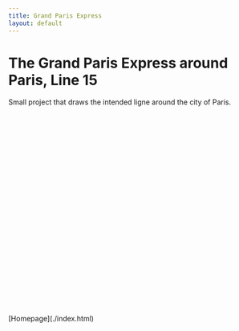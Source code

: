 ```yaml
---
title: Grand Paris Express
layout: default
---
```

# The Grand Paris Express around Paris, Line 15
Small project that draws the intended ligne around the city of Paris.
<div id="mapid" style="width: 600px; height: 400px">
      <script>
            var mymap = L.map('mapid').setView([48.837504, 2.376005], 11);
            L.tileLayer('https://api.tiles.mapbox.com/v4/{id}/{z}/{x}/{y}.png?access_token={accessToken}', {
                  attribution: 'Map data &copy; <a href="https://www.openstreetmap.org/">OpenStreetMap</a> contributors, <a href="https://creativecommons.org/licenses/by-sa/2.0/">CC-BY-SA</a>, Imagery © <a href="https://www.mapbox.com/">Mapbox</a>',
                  maxZoom: 18,
                  id: 'mapbox.streets',
                  accessToken: 'pk.eyJ1IjoiZ3BlcnJlYXVsdDkxIiwiYSI6ImNqdXJqYmxubTBpbDU0M25wdm5hMnk2dGEifQ.xS5T9S5SvQKL8wiChwUErA'
            }).addTo(mymap)
            $.getJSON("ligne15_ligne.geojson",function(data){
                  L.geoJson(data).addTo(mymap);
            });
     </script>
</div>
[Homepage](./index.html)
